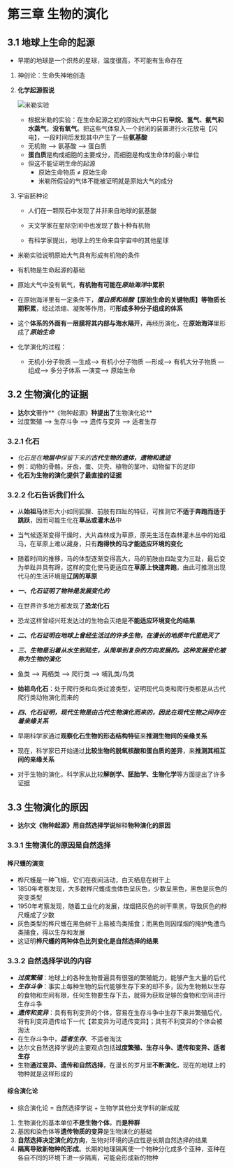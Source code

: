 # 第三章 生物的演化

## 3.1 地球上生命的起源

- 早期的地球是一个炽热的星球，温度很高，不可能有生命存在

1. 神创论：生命失神地创造

2. **化学起源假说**

   ![米勒实验](https://i.ibb.co/5MB0C20/image.png)

   - 根据米勒的实验：在生命起源之初的原始大气中只有**甲烷、氢气、氨气和水蒸气**，**没有氧气**。把这些气体泵入一个封闭的装置进行火花放电【闪电】，一段时间后发现其中产生了一些**氨基酸**
   - 无机物 ——> 氨基酸 ——> 蛋白质
   - **蛋白质**是构成细胞的主要成分，而细胞是构成生命体的最小单位
   - 但这不能证明生命的起源
     - 原始生命物质 ≠ 原始生命
     - 米勒所假设的气体不能被证明就是原始大气的成分

3. 宇宙胚种论

     - 人们在一颗陨石中发现了并非来自地球的氨基酸

     - 天文学家在星际空间中也发现了数十种有机物

     - 有科学家提出，地球上的生命来自宇宙中的其他星球


- 米勒实验说明原始大气具有形成有机物的条件

- 有机物是生命起源的基础

- 原始大气中没有氧气，**有机物有可能在*原始海洋*中累积**
- 在原始海洋里有一定条件下，***蛋白质和核酸*【原始生命的关键物质】等物质长期积累**，经过浓缩、凝聚等作用，可**形成多种分子组成的体系**
- 这个**体系的外面有一层膜将其内部与海水隔开**，再经历演化，在**原始海洋**里形成了***原始生命***
- 化学演化的过程：
  - 无机小分子物质 —生成—> 有机小分子物质 —形成—> 有机大分子物质 —组成—> 多分子体系 —演变—> 原始生命

## 3.2 生物演化的证据

- **达尔文**著作**《物种起源》**种提出了**生物演化论**
- 过度繁殖 ——> 生存斗争 ——> 遗传与变异 ——> 适者生存

### 3.2.1 化石

- *化石是在**地层中**保留下来的**古代生物的遗体，遗物和遗迹***
- 例：动物的骨骼，牙齿，蛋、贝壳、植物的茎叶、动物留下的足印
- **化石为生物的演化提供了最直接的证据**

### 3.2.2 化石告诉我们什么

- 从**始祖马**体形大小如同狐狸、前肢有四趾的特征，可推测它**不适于奔跑而适于跳跃**，因而可能生化在**草丛或灌木丛**中
- 当气候逐渐变得干燥时，大片森林成为草原，原先生活在森林灌木丛中的始祖马，在草原上难以藏身，只有**跑得快的马才能适应环境的变化**
- 随着时间的推移，马的体型逐渐变得高大，马的前肢由四趾变为三趾，最后变为单趾并具有蹄，这样的变化使马更适应在**草原上快速奔跑**，由此可推测出现代马的生活环境是**辽阔的草原**
- ***一、化石证明了物种是发展变化的***

- 在世界许多地方都发现了**恐龙化石**
- 恐龙这样曾经兴旺发达过的生物会灭绝是**不能适应环境变化的结果**
- ***二、化石证明在地球上曾经生活过的许多生物，在漫长的地质年代里绝灭了***

- ***三、生物是沿着从水生到陆生，从简单到复杂的方向发展的。这种发展变化被称为生物的演化***
- 鱼类 ——> 两栖类 ——> 爬行类 ——> 哺乳类/鸟类
- **始祖鸟化石**：处于爬行类和鸟类过渡类型，证明现代鸟类和爬行类都是从古代爬行类动物演化而来的
- ***四、化石证明，现代生物是由古代生物演化而来的，因此在现代生物之间存在着亲缘关系***
- 早期科学家通过**观察化石生物的形态结构特征**来**推测生物间的亲缘关系**
- 现在，科学家已开始通过**比较生物的脱氧核酸和蛋白质的差异**，来**推测其相互间的亲缘关系**
- 对于生物的演化，科学家从比较**解剖学、胚胎学、生物化学**等方面提出了许多证据

## 3.3 生物演化的原因

- **达尔文《物种起源》**用**自然选择学说**解释**物种演化的原因**

### 3.3.1 生物演化的原因是自然选择

#### 桦尺蠖的演变

- 桦尺蠖是一种飞蛾，它们在夜间活动，白天栖息在树干上
- 1850年考察发现，大多数桦尺蠖成虫体色呈灰色，少数呈黑色，黑色是灰色的突变类型
- 1950年考察发现，随着工业化的发展，煤烟把灰色的树干熏黑，导致灰色的桦尺蠖成了少数
- 灰色类型的桦尺蠖在黑色树干上易被鸟类捕食；而黑色则因煤烟的掩护免遭鸟类捕食，得以生存和发展
- 这证明**桦尺蠖的两种体色比列变化是自然选择的结果**

### 3.3.2 自然选择学说的内容

- ***过度繁殖***：地球上的各种生物普遍具有很强的繁殖能力，能够产生大量的后代
- ***生存斗争***：事实上每种生物的后代能够生存下来的却不多，因为生物赖以生存的食物和空间有限，任何生物要生存下去，就得为获取足够的食物和空间进行生存斗争
- ***遗传和变异***：具有有利变异的个体，容易在生存斗争中生存下来并繁殖后代，将有利变异遗传给下一代【若变异为可遗传变异】；具有不利变异的个体会被淘汰
- 在生存斗争中，***适者生存***、不适者淘汰
- 达尔文自然选择学说的主要观点包括**过度繁殖、生存斗争、遗传和变异、适者生存**
- 生物**通过变异、遗传和自然选择**，在漫长的岁月里**不断演化**，现在的地球上的物种就是这样形成的

#### 综合演化论

- 综合演化论 = 自然选择学说 + 生物学其他分支学科的新成就

1. 生物演化的基本单位**不是生物个体**，而**是种群**
2. 基因和染色体等**遗传物质的变异**是生物演化的基础
3. **自然选择决定演化的方向**，生物对环境的适应性是长期自然选择的结果
4. **隔离导致新物种的形成**。长期的地理隔离使一个物种分化成多个亚种，亚种在各自不同的环境下进一步隔离，可能会形成新的物种
